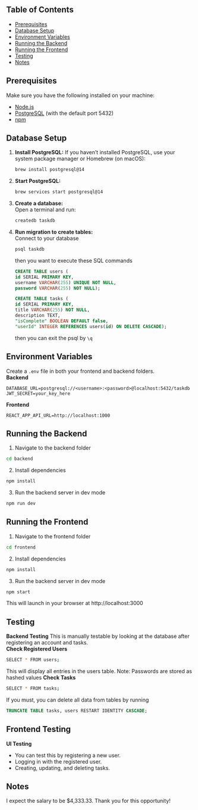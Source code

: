 ## Table of Contents

- [Prerequisites](#prerequisites)
- [Database Setup](#database-setup)
- [Environment Variables](#environment-variables)
- [Running the Backend](#running-the-backend)
- [Running the Frontend](#running-the-frontend)
- [Testing](#testing)
- [Notes](#notes)

## Prerequisites

Make sure you have the following installed on your machine:
- [Node.js](https://nodejs.org/)
- [PostgreSQL](https://www.postgresql.org/) (with the default port 5432)
- [npm](https://www.npmjs.com/)

## Database Setup

1. **Install PostgreSQL:**
If you haven’t installed PostgreSQL, use your system package manager or Homebrew (on macOS):
   ```bash
   brew install postgresql@14
   ```
2. **Start PostgreSQL:**   
   ```bash
   brew services start postgresql@14
   ```
3. **Create a database:**  
  Open a terminal and run:  
   ```bash
   createdb taskdb
   ```
4. **Run migration to create tables:**  
   Connect to your database
   ```bash
   psql taskdb
   ```
   then you want to execute these SQL commands
   ```sql
   CREATE TABLE users (
   id SERIAL PRIMARY KEY,
   username VARCHAR(255) UNIQUE NOT NULL,
   password VARCHAR(255) NOT NULL);

   CREATE TABLE tasks (
   id SERIAL PRIMARY KEY,
   title VARCHAR(255) NOT NULL,
   description TEXT,
   "isComplete" BOOLEAN DEFAULT false,
   "userId" INTEGER REFERENCES users(id) ON DELETE CASCADE);
   ```
   then you can exit the psql by `\q`
## Environment Variables
   Create a `.env` file in both your frontend and backend folders.   
   **Backend**
   ```env
   DATABASE_URL=postgresql://<username>:<password>@localhost:5432/taskdb
   JWT_SECRET=your_key_here
   ```   
   **Frontend**
   ```env
   REACT_APP_API_URL=http://localhost:1000
   ```
   ## Running the Backend
   1. Navigate to the backend folder
   ```bash
   cd backend
   ```
   2. Install dependencies
   ```bash
   npm install
   ```
   3. Run the backend server in dev mode
   ```bash
   npm run dev
   ```

## Running the Frontend
1. Navigate to the frontend folder
```bash
cd frontend
```
2. Install dependencies
```bash
npm install
```
3. Run the backend server in dev mode
```bash
npm start
```
This will launch in your browser at http://localhost:3000

## Testing
**Backend Testing**
This is manually testable by looking at the database after registering an account and tasks.  
**Check Registered Users**
```bash
SELECT * FROM users;
```

This will display all entries in the users table.
Note: Passwords are stored as hashed values
**Check Tasks**
```bash
SELECT * FROM tasks;
```
If you must, you can delete all data from tables by running
```sql
TRUNCATE TABLE tasks, users RESTART IDENTITY CASCADE;
```
## Frontend Testing
**UI Testing**
* You can test this by registering a new user.
* Logging in with the registered user.
* Creating, updating, and deleting tasks.
## Notes
I expect the salary to be $4,333.33.
Thank you for this opportunity!
